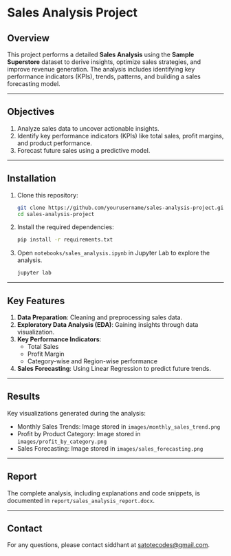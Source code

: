 # Sales Analysis Project

## Overview

This project performs a detailed **Sales Analysis** using the **Sample Superstore** dataset to derive insights, optimize sales strategies, and improve revenue generation. The analysis includes identifying key performance indicators (KPIs), trends, patterns, and building a sales forecasting model.

---

## Objectives

1. Analyze sales data to uncover actionable insights.
2. Identify key performance indicators (KPIs) like total sales, profit margins, and product performance.
3. Forecast future sales using a predictive model.

---

## Installation

1. Clone this repository:

   ```bash
   git clone https://github.com/yourusername/sales-analysis-project.git
   cd sales-analysis-project
   ```

2. Install the required dependencies:

   ```bash
   pip install -r requirements.txt
   ```

3. Open `notebooks/sales_analysis.ipynb` in Jupyter Lab to explore the analysis.

   ```bash
   jupyter lab
   ```

---

## Key Features

1. **Data Preparation**: Cleaning and preprocessing sales data.
2. **Exploratory Data Analysis (EDA)**: Gaining insights through data visualization.
3. **Key Performance Indicators**:
   - Total Sales
   - Profit Margin
   - Category-wise and Region-wise performance
4. **Sales Forecasting**: Using Linear Regression to predict future trends.

---

## Results

Key visualizations generated during the analysis:

- Monthly Sales Trends: Image stored in `images/monthly_sales_trend.png`
- Profit by Product Category: Image stored in `images/profit_by_category.png`
- Sales Forecasting: Image stored in `images/sales_forecasting.png`

---

## Report

The complete analysis, including explanations and code snippets, is documented in `report/sales_analysis_report.docx`.

---

## Contact

For any questions, please contact siddhant at satotecodes@gmail.com.
